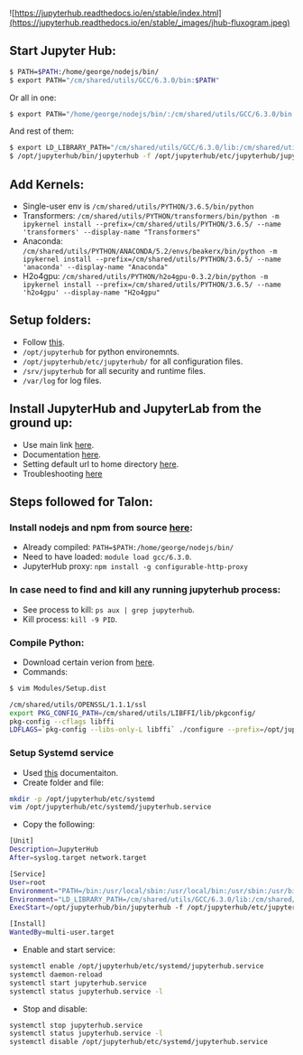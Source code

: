 ![https://jupyterhub.readthedocs.io/en/stable/index.html](https://jupyterhub.readthedocs.io/en/stable/_images/jhub-fluxogram.jpeg)

## Start Jupyter Hub:
```bash
$ PATH=$PATH:/home/george/nodejs/bin/
$ export PATH="/cm/shared/utils/GCC/6.3.0/bin:$PATH"
```
Or all in one:
```bash
$ export PATH="/home/george/nodejs/bin/:/cm/shared/utils/GCC/6.3.0/bin:$PATH"
```
And rest of them:
```bash
$ export LD_LIBRARY_PATH="/cm/shared/utils/GCC/6.3.0/lib:/cm/shared/utils/GCC/6.3.0/lib64"
$ /opt/jupyterhub/bin/jupyterhub -f /opt/jupyterhub/etc/jupyterhub/jupyterhub_config.py
```

## Add Kernels:
* Single-user env is `/cm/shared/utils/PYTHON/3.6.5/bin/python`
* Transformers: `/cm/shared/utils/PYTHON/transformers/bin/python -m ipykernel install --prefix=/cm/shared/utils/PYTHON/3.6.5/ --name 'transformers' --display-name "Transformers"`
* Anaconda: `/cm/shared/utils/PYTHON/ANACONDA/5.2/envs/beakerx/bin/python -m ipykernel install --prefix=/cm/shared/utils/PYTHON/3.6.5/ --name 'anaconda' --display-name "Anaconda"`
* H2o4gpu: `/cm/shared/utils/PYTHON/h2o4gpu-0.3.2/bin/python -m ipykernel install --prefix=/cm/shared/utils/PYTHON/3.6.5/ --name 'h2o4gpu' --display-name "H2o4gpu"`

## Setup folders:
* Follow [this](https://jupyterhub.readthedocs.io/en/0.7.2/getting-started.html#folders-and-file-locations).
* `/opt/jupyterhub` for python environemnts.
* `/opt/jupyterhub/etc/jupyterhub/` for all configuration files.
* `/srv/jupyterhub` for all security and runtime files.
* `/var/log` for log files.



## Install JupyterHub and JupyterLab from the ground up:

* Use main link [here](https://jupyterhub.readthedocs.io/en/stable/installation-guide-hard.html).
* Documentation [here](https://jupyterhub.readthedocs.io/en/0.7.2/index.html).
* Setting default url to home directory [here](https://github.com/jupyterhub/jupyterhub/issues/929).
* Troubleshooting [here](https://jupyterhub.readthedocs.io/en/latest/troubleshooting.html#error-after-spawning-my-single-user-server)

## Steps followed for Talon:

### Install nodejs and npm from source [here](https://nodejs.org/en/download/):
  * Already compiled: `PATH=$PATH:/home/george/nodejs/bin/`
  * Need to have loaded: `module load gcc/6.3.0`.
  * JupyterHub proxy: `npm install -g configurable-http-proxy`

### In case need to find and kill any running jupyterhub process:
  * See process to kill: `ps aux | grep jupyterhub`.
  * Kill process: `kill -9 PID`.
  
### Compile Python:
  * Download certain verion from [here](https://www.python.org).
  * Commands:
  ```bash
  $ vim Modules/Setup.dist
  
  /cm/shared/utils/OPENSSL/1.1.1/ssl
  export PKG_CONFIG_PATH=/cm/shared/utils/LIBFFI/lib/pkgconfig/
  pkg-config --cflags libffi
  LDFLAGS=`pkg-config --libs-only-L libffi` ./configure --prefix=/opt/jupyterhub --with-ensurepip=install
  ```
 
### Setup Systemd service
* Used [this](https://jupyterhub.readthedocs.io/en/stable/installation-guide-hard.html#setup-systemd-service) documentaiton.
* Create folder and file:
 ```bash
 mkdir -p /opt/jupyterhub/etc/systemd
 vim /opt/jupyterhub/etc/systemd/jupyterhub.service
 ```
 * Copy the following:
 ```bash
 [Unit]
 Description=JupyterHub
 After=syslog.target network.target

 [Service]
 User=root
 Environment="PATH=/bin:/usr/local/sbin:/usr/local/bin:/usr/sbin:/usr/bin:/home/george/nodejs/bin/:/cm/shared/utils/GCC/6.3.0/bin:/opt/jupyterhub/bin"
 Environment="LD_LIBRARY_PATH=/cm/shared/utils/GCC/6.3.0/lib:/cm/shared/utils/GCC/6.3.0/lib64"
 ExecStart=/opt/jupyterhub/bin/jupyterhub -f /opt/jupyterhub/etc/jupyterhub/jupyterhub_config.py

 [Install]
 WantedBy=multi-user.target
 ```
* Enable and start service:
 ```bash
 systemctl enable /opt/jupyterhub/etc/systemd/jupyterhub.service
 systemctl daemon-reload
 systemctl start jupyterhub.service
 systemctl status jupyterhub.service -l
 ```
* Stop and disable:
 ```bash
 systemctl stop jupyterhub.service
 systemctl status jupyterhub.service -l
 systemctl disable /opt/jupyterhub/etc/systemd/jupyterhub.service
 ```
